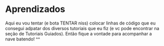 # Aprendizados

Aqui eu vou tentar (e bota TENTAR niss) colocar linhas de código que eu consegui adpatar dos diversos tutoriais que eu fiz (e vc pode encontrar na seção de Tutoriais
Guiados). Então fique a vontade para acompanhar a nave batendo! ^^

